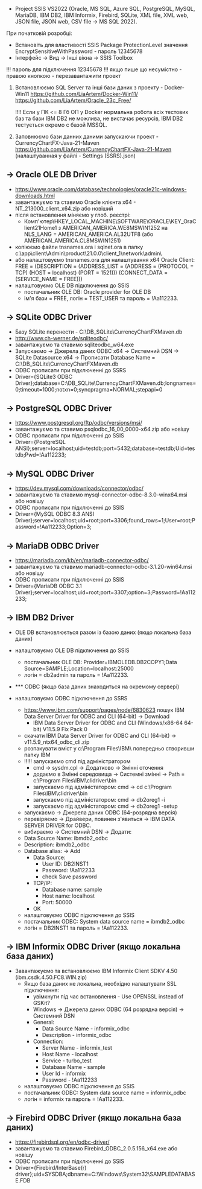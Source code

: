 - Project SSIS VS2022 (Oracle, MS SQL, Azure SQL, PostgreSQL, MySQL, MariaDB, IBM DB2, IBM Informix, Firebird, SQLite, XML file, XML web, JSON file, JSON web, CSV file -> MS SQL 2022).

При початковій розробці:
- Встановіть для властивості SSIS Package ProtectionLevel значення EncryptSensitiveWithPassword - пароль 12345678
- Інтерфейс -> Вид -> Інші вікна -> SSIS Toolbox

!!! пароль для підключення 12345678
!!! якщо пише що несумістно - правою кнопкою - перезавантажити проект

1) Встановлюємо SQL Server та інші бази даних з проекту - Docker-Win11
   https://github.com/LiaArtem/Docker-Win11/
   https://github.com/LiaArtem/Oracle_23c_Free/

   !!!! Если у ПК <= 8 Гб ОП у Docker нормальна робота всіх тестових баз та бази IBM DB2 не можлива,
   не вистачає ресурсів, IBM DB2 тестується окремо с базой MSSQL.

2) Заповнюємо бази данних даними запускаючи проект - CurrencyChartFX-Java-21-Maven
   https://github.com/LiaArtem/CurrencyChartFX-Java-21-Maven (налаштуванная у файлі - Settings (SSRS).json)

-> Oracle OLE DB Driver
------------------------------------------------------
- https://www.oracle.com/database/technologies/oracle21c-windows-downloads.html
- завантажуємо та ставимо Oracle клієнта x64 - NT_213000_client_x64.zip або новіший
- після встановлення міняємо у глоб. реєстрі:
  - Комп'ютер\HKEY_LOCAL_MACHINE\SOFTWARE\ORACLE\KEY_OraClient21Home1 з AMERICAN_AMERICA.WE8MSWIN1252
    на NLS_LANG = AMERICAN_AMERICA.AL32UTF8 (або AMERICAN_AMERICA.CL8MSWIN1251)
- копіюємо файли tnsnames.ora і sqlnet.ora в папку c:\app\client\Admin\product\21.0.0\client_1\network\admin\
- або налаштовуємо tnsnames.ora для налаштування x64 Oracle Client:
    FREE = (DESCRIPTION = (ADDRESS_LIST = (ADDRESS = (PROTOCOL = TCP) (HOST = localhost) (PORT = 1521))) (CONNECT_DATA = (SERVICE_NAME = FREE)))
- налаштовуємо OLE DB підключення до SSIS
  - постачальник OLE DB: Oracle provider for OLE DB
  - ім'я бази = FREE, логін = TEST_USER та пароль = !Aa112233.

-> SQLite ODBC Driver
------------------------------------------------------
- Базу SQLite перенести - C:\DB_SQLite\CurrencyChartFXMaven.db
- http://www.ch-werner.de/sqliteodbc/
- завантажуємо та ставимо sqliteodbc_w64.exe
- Запускаємо -> Джерела даних ODBC x64 -> Системний DSN -> SQLite Datasource x64 -> Прописати Database Name = C:\DB_SQLite\CurrencyChartFXMaven.db
- ODBC прописати при підключенні до SSRS
- Driver={SQLite3 ODBC Driver};database=C:\\DB_SQLite\\CurrencyChartFXMaven.db;longnames=0;timeout=1000;notxn=0;syncpragma=NORMAL;stepapi=0

-> PostgreSQL ODBC Driver
------------------------------------------------------
- https://www.postgresql.org/ftp/odbc/versions/msi/
- завантажуємо та ставимо psqlodbc_16_00_0000-x64.zip або новішу
- ODBC прописати при підключенні до SSIS
- Driver={PostgreSQL ANSI};server=localhost;uid=testdb;port=5432;database=testdb;Uid=testdb;Pwd=!Aa112233;

-> MySQL ODBC Driver
------------------------------------------------------
- https://dev.mysql.com/downloads/connector/odbc/
- завантажуємо та ставимо mysql-connector-odbc-8.3.0-winx64.msi або новішу
- ODBC прописати при підключенні до SSIS
- Driver={MySQL ODBC 8.3 ANSI Driver};server=localhost;uid=root;port=3306;found_rows=1;User=root;Password=!Aa112233;Option=3;

-> MariaDB ODBC Driver
------------------------------------------------------
- https://mariadb.com/kb/en/mariadb-connector-odbc/
- завантажуємо та ставимо mariadb-connector-odbc-3.1.20-win64.msi або новішу
- ODBC прописати при підключенні до SSIS
- Driver={MariaDB ODBC 3.1 Driver};server=localhost;uid=root;port=3307;option=3;Password=!Aa112233;

-> IBM DB2 Driver
------------------------------------------------------
- OLE DB встановлюється разом із базою даних (якщо локальна база даних)
- налаштовуємо OLE DB підключення до SSIS
   - постачальник OLE DB: Provider=IBMOLEDB.DB2COPY1;Data Source=SAMPLE;Location=localhost:25000
   - логін = db2admin та пароль = !Aa112233.

- *** ODBC (якщо база даних знаходиться на окремому сервері)
- налаштовуємо ODBC підключення до SSRS
   - https://www.ibm.com/support/pages/node/6830623 пошук IBM Data Server Driver for ODBC and CLI (64-bit) -> Download
     - IBM Data Server Driver for ODBC and CLI (Windows/x86-64 64-bit) V11.5.9 Fix Pack 0
   - скачати IBM Data Server Driver for ODBC and CLI (64-bit) -> v11.5.9_ntx64_odbc_cli.zip
   - розпакувати вміст у c:\Program Files\IBM\ попередньо створивши папку IBM
   - !!!!! запускаємо cmd під адміністратором
     - cmd -> sysdm.cpl -> Додатково -> Змінні оточення
     - додаємо в Змінні середовища -> Системні змінні -> Path = c:\Program Files\IBM\clidriver\bin
     - запускаємо під адміністатором: cmd -> cd c:\Program Files\IBM\clidriver\bin
     - запускаємо під адміністатором: cmd -> db2oreg1 -i
     - запускаємо під адміністатором: cmd -> db2oreg1 -setup
   - запускаємо -> Джерела даних ODBC (64-розрядна версія)
   - перевіряємо -> Драйвери, повинен з'явиться -> IBM DATA SERVER DRIVER for ODBC.
   - вибираємо -> Системний DSN -> Додати:
    - Data Source Name: ibmdb2_odbc
    - Description: ibmdb2_odbc
    - Database alias: -> Add
      - Data Source:
        - User ID: DB2INST1
        - Password: !Aa112233
        - check Save password
      - TCP/IP:
        - Database name: sample
        - Host name: localhost
        - Port: 50000
      - OK
   - налаштовуємо ODBC підключення до SSIS
   - постачальник ODBC: System data source name = ibmdb2_odbc
   - логін = DB2INST1 та пароль = !Aa112233.

-> IBM Informix ODBC Driver (якщо локальна база даних)
------------------------------------------------------
- Завантажуємо та встановлюємо IBM Informix Client SDKV 4.50 (ibm.csdk.4.50.FC8.WIN.zip)
   - Якщо база даних не локальна, необхідно налаштувати SSL підключення:
     - увімкнути під час встановлення - Use OPENSSL instead of GSKit?
     - Windows -> Джерела даних ODBC (64 розрядна версія) -> Системний DSN
      - General:
        - Data Source Name - informix_odbc
        - Description - informix_odbc
      - Connection:
        - Server Name - informix_test
        - Host Name - localhost
        - Service - turbo_test
        - Database Name - sample
        - User Id - informix
        - Password - !Aa112233
   - налаштовуємо ODBC підключення до SSIS
   - постачальник ODBC: System data source name = informix_odbc
   - логін = informix та пароль = !Aa112233.

-> Firebird ODBC Driver (якщо локальна база даних)
------------------------------------------------------
- https://firebirdsql.org/en/odbc-driver/
- завантажуємо та ставимо Firebird_ODBC_2.0.5.156_x64.exe або новішу
- ODBC прописати при підключенні до SSIS
- Driver={Firebird/InterBase(r) driver};uid=SYSDBA;dbname=C:\Windows\System32\SAMPLEDATABASE.FDB


